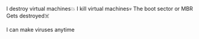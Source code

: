 I destroy virtual machines💥
I kill virtual machines💀
The boot sector or MBR Gets destroyed☠️

I can make viruses anytime
